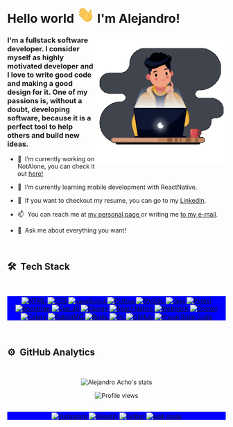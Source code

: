 <h1 align="left">Hello world <img src="https://github.com/Alejandroacho/Alejandroacho/blob/master/hi.gif" width="40px"> I'm Alejandro!</h1>
<img align="right" width="300em" height="300em" src="https://github.com/Alejandroacho/Alejandroacho/blob/master/Gif.gif?raw=true"/>

### I'm a fullstack software developer. I consider myself as highly motivated developer and I love to write good code and making a good design for it. One of my passions is, without a doubt, developing software, because it is a perfect tool to help others and build new ideas.

- 🔭 &nbsp;I’m currently working on NotAlone, you can check it out <a href="http://notalone.me"> here!</a>


- 🌱 &nbsp;I’m currently learning mobile development with ReactNative.


- 📝 &nbsp;If you want to checkout my resume, you can go to my <a href="https://www.linkedin.com/in/alejandro-acho/">LinkedIn</a>.


- 📫 &nbsp;You can reach me at <a href="http://alejandroacho.com"> my personal page </a> or writing me <a href="mailto:alejandroacho@hotmail.com">to my e-mail</a>.


- 💬 &nbsp;Ask me about everything you want!

<br>

## 🛠 &nbsp;Tech Stack
<br>
<div align="center">

  <p align="center" style="background:blue">
    <a href="https://developer.mozilla.org/en-US/docs/Web/HTML" target="_blank">
      <img align="center" src="https://img.shields.io/badge/-HTML-40444D?style=flat&logo=HTML5" alt="HTML"/>
    </a>
    <a href="https://developer.mozilla.org/en-US/docs/Web/CSS" target="_blank">
      <img align="center" src="https://img.shields.io/badge/-CSS-40444D?style=flat&logo=CSS3&logoColor=1572B6" alt="CSS"/>
    </a>
    <a href="https://developer.mozilla.org/en-US/docs/Web/JavaScript" target="_blank">
      <img align="center" src="https://img.shields.io/badge/-JavaScript-40444D?style=flat&logo=javascript" alt="JavaScript"/>
    </a>
    <a href="https://www.python.org/" target="_blank">
      <img align="center" src="https://img.shields.io/badge/-Python-40444D?style=flat&logo=python" alt="Python"/>
    </a>
    <a href="https://dev.mysql.com/doc/" target="_blank">
      <img align="center" src="https://img.shields.io/badge/-MySQL-40444D?style=flat&logo=mysql" alt="MySQL"/>
    </a>
    <a href="https://jestjs.io/" target="_blank">
      <img align="center" src="https://img.shields.io/badge/-Jest-40444D?style=flat&logo=jest" alt="Jest"/>
    </a>
    <a href="https://docs.pytest.org/" target="_blank">
      <img align="center" src="https://img.shields.io/badge/-Pytest-40444D?style=flat&logo=pytest" alt="Pytest"/>
    </a>
    <a href="https://getbootstrap.com/" target="_blank">
      <img align="center" src="https://img.shields.io/badge/-Bootstrap-40444D?style=flat&logo=bootstrap" alt="Bootstrap"/>
    </a>
    <a href="https://vuejs.org/" target="_blank">
      <img align="center" src="https://img.shields.io/badge/-Vue.JS-40444D?style=flat&logo=vue.js" alt="Vue.JS"/>
    </a>    
    <a href="https://www.djangoproject.com/" target="_blank">
      <img align="center" src="https://img.shields.io/badge/-Django-40444D?style=flat&logo=django" alt="Django"/>
    </a>
    <a href="https://reactnative.dev/" target="_blank">
      <img align="center" src="https://img.shields.io/badge/-React%20Native-40444D?style=flat&logo=react" alt="React Native"/>
    </a>
    <a href="https://webpack.js.org/" target="_blank">
      <img align="center" src="https://img.shields.io/badge/-Webpack-40444D?style=flat&logo=webpack" alt="Webpack"/>
    </a>
    <a href="https://www.docker.com/" target="_blank">
      <img align="center" src="https://img.shields.io/badge/-Docker-40444D?style=flat&logo=docker" alt="Docker"/>
    </a>  
    <a href="https://docs.celeryproject.org/en/stable/" target="_blank">
      <img align="center" src="https://img.shields.io/badge/-Celery-40444D?style=flat&logo=celery" alt="Celery"/>
    </a>  
    <a href="https://www.rabbitmq.com/" target="_blank">
      <img align="center" src="https://img.shields.io/badge/-RabbitMQ-40444D?style=flat&logo=rabbitmq" alt="RabbitMQ"/>
    </a>  
    <a href="https://redis.io/" target="_blank">
      <img align="center" src="https://img.shields.io/badge/-Redis-40444D?style=flat&logo=redis" alt="Redis"/>
    </a>  
    <a href="https://git-scm.com/" target="_blank">
      <img align="center" src="https://img.shields.io/badge/-Git-40444D?style=flat&logo=git" alt="Git"/>
    </a>  
    <a href="https://github.com/" target="_blank">
      <img align="center" src="https://img.shields.io/badge/-GitHub-40444D?style=flat&logo=github" alt="GitHub"/>
    </a>  
    <a href="https://code.visualstudio.com/" target="_blank">
      <img align="center" src="https://img.shields.io/badge/-VS%20Code-40444D?style=flat&logo=visual-studio-code&logoColor=007ACC" alt="Visual Stdio Code"/>
    </a>
  </p>

</div>
<br>

## ⚙️ &nbsp;GitHub Analytics
<br>

<p align="center">
  <img width="530em" src="https://github-readme-stats.vercel.app/api?username=Alejandroacho&show_icons=true&theme=nightowl" alt="Alejandro Acho's stats"/>
</p>

<!--
[![Top Langs](https://github-readme-stats.vercel.app/api/top-langs/?username=Alejandroacho&layout=compact&theme=nightowl)](https://github.com/Alejandroacho/)
[![Wakatime stats](https://github-readme-stats.vercel.app/api/wakatime?username=Alejandroacho)](https://github.com/Alejandroacho/)
!-->

<p align="center"> <img src="https://komarev.com/ghpvc/?username=Alejandroacho&color=blueviolet" alt="Profile views" /> </p>


##

<p align="center" style="background:blue">
  <a href="https://www.instagram.com/alejandroacho/" target="_blank">
   <img align="center" src="https://img.shields.io/badge/-Instagram-05122A?style=flat&logo=instagram" alt="instagram"/>
  </a>
  <a href="https://linkedin.com/in/alejandro-acho" target="_blank">
    <img align="center" src="https://img.shields.io/badge/-LinkedIn-05122A?style=flat&logo=linkedin" alt="linkedin"/>
  </a>
  <a href="https://twitter.com/alejoacho" target="_blank">
   <img align="center" src="https://img.shields.io/badge/-Twitter-05122A?style=flat&logo=twitter" alt="twitter"/>
  </a>
    <a href="http://alejandroacho.com" target="_blank">
   <img align="center" src="https://img.shields.io/badge/-Web%20Page-05122A?style=flat&logo=googlechrome" alt="web page"/>
  </a>
</p>
